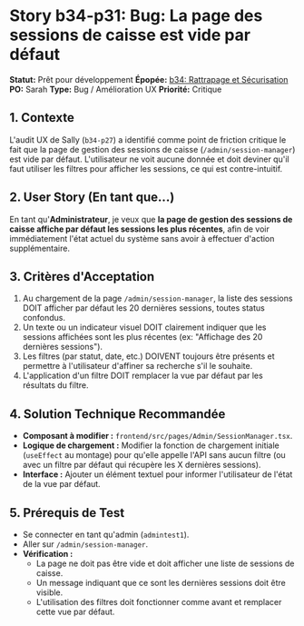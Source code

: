 # Story b34-p31: Bug: La page des sessions de caisse est vide par défaut

**Statut:** Prêt pour développement
**Épopée:** [b34: Rattrapage et Sécurisation](./../epics/epic-b34-rattrapage-securisation.md)
**PO:** Sarah
**Type:** Bug / Amélioration UX
**Priorité:** Critique

## 1. Contexte

L'audit UX de Sally (`b34-p27`) a identifié comme point de friction critique le fait que la page de gestion des sessions de caisse (`/admin/session-manager`) est vide par défaut. L'utilisateur ne voit aucune donnée et doit deviner qu'il faut utiliser les filtres pour afficher les sessions, ce qui est contre-intuitif.

## 2. User Story (En tant que...)

En tant qu'**Administrateur**, je veux que **la page de gestion des sessions de caisse affiche par défaut les sessions les plus récentes**, afin de voir immédiatement l'état actuel du système sans avoir à effectuer d'action supplémentaire.

## 3. Critères d'Acceptation

1.  Au chargement de la page `/admin/session-manager`, la liste des sessions DOIT afficher par défaut les 20 dernières sessions, toutes status confondus.
2.  Un texte ou un indicateur visuel DOIT clairement indiquer que les sessions affichées sont les plus récentes (ex: "Affichage des 20 dernières sessions").
3.  Les filtres (par statut, date, etc.) DOIVENT toujours être présents et permettre à l'utilisateur d'affiner sa recherche s'il le souhaite.
4.  L'application d'un filtre DOIT remplacer la vue par défaut par les résultats du filtre.

## 4. Solution Technique Recommandée

-   **Composant à modifier :** `frontend/src/pages/Admin/SessionManager.tsx`.
-   **Logique de chargement :** Modifier la fonction de chargement initiale (`useEffect` au montage) pour qu'elle appelle l'API sans aucun filtre (ou avec un filtre par défaut qui récupère les X dernières sessions).
-   **Interface :** Ajouter un élément textuel pour informer l'utilisateur de l'état de la vue par défaut.

## 5. Prérequis de Test

- Se connecter en tant qu'admin (`admintest1`).
- Aller sur `/admin/session-manager`.
- **Vérification :**
    - La page ne doit pas être vide et doit afficher une liste de sessions de caisse.
    - Un message indiquant que ce sont les dernières sessions doit être visible.
    - L'utilisation des filtres doit fonctionner comme avant et remplacer cette vue par défaut.
